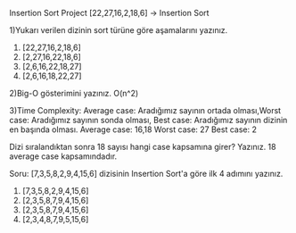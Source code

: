 Insertion Sort Project
[22,27,16,2,18,6] -> Insertion Sort

1)Yukarı verilen dizinin sort türüne göre aşamalarını yazınız.
1) [22,27,16,2,18,6] 
2) [2,27,16,22,18,6] 
3) [2,6,16,22,18,27] 
4) [2,6,16,18,22,27] 

2)Big-O gösterimini yazınız.
  O(n^2)
  
3)Time Complexity: Average case: Aradığımız sayının ortada olması,Worst case: Aradığımız sayının sonda olması, Best case: Aradığımız sayının dizinin en başında olması.
  Average case: 16,18 Worst case: 27  Best case: 2
  
Dizi sıralandıktan sonra 18 sayısı hangi case kapsamına girer? Yazınız.
  18 average case kapsamındadır.


Soru: [7,3,5,8,2,9,4,15,6] dizisinin Insertion Sort'a göre ilk 4 adımını yazınız.
  1) [7,3,5,8,2,9,4,15,6]
  2) [2,3,5,8,7,9,4,15,6]
  3) [2,3,5,8,7,9,4,15,6]
  4) [2,3,4,8,7,9,5,15,6]

